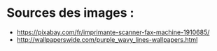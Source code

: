 # Sources des images :
+ https://pixabay.com/fr/imprimante-scanner-fax-machine-1910685/
+ http://wallpaperswide.com/purple_wavy_lines-wallpapers.html